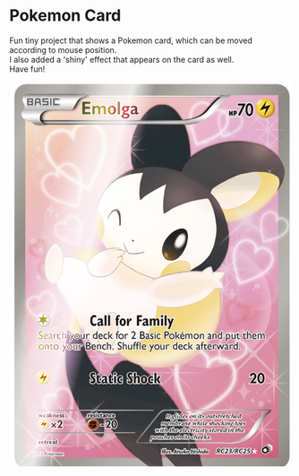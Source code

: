 # Pokemon Card
Fun tiny project that shows a Pokemon card, which can be moved according to mouse position.  
I also added a 'shiny' effect that appears on the card as well.   
Have fun!

![Emolga Card](finishedcard.png)
